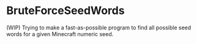 # BruteForceSeedWords
(WIP) Trying to make a fast-as-possible program to find all possible seed words for a given Minecraft numeric seed.

